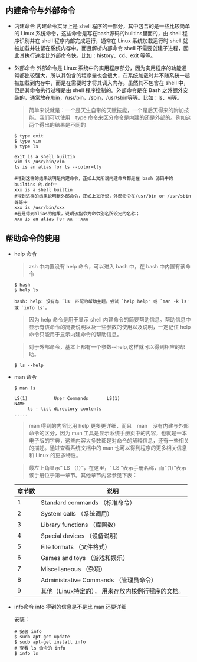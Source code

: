 ## 内建命令与外部命令

- 内建命令
  内建命令实际上是 shell 程序的一部分，其中包含的是一些比较简单的 Linux 系统命令，这些命令是写在bash源码的builtins里面的，由 shell 程序识别并在 shell 程序内部完成运行，通常在 Linux 系统加载运行时 shell 就被加载并驻留在系统内存中。而且解析内部命令 shell 不需要创建子进程，因此其执行速度比外部命令快。比如：history、cd、exit 等等。

- 外部命令
  外部命令是 Linux 系统中的实用程序部分，因为实用程序的功能通常都比较强大，所以其包含的程序量也会很大，在系统加载时并不随系统一起被加载到内存中，而是在需要时才将其调入内存。虽然其不包含在 shell 中，但是其命令执行过程是由 shell 程序控制的。外部命令是在 Bash 之外额外安装的，通常放在/bin，/usr/bin，/sbin，/usr/sbin等等。比如：ls、vi等。
  
  > 简单来说就是：一个是天生自带的天赋技能，一个是后天得来的附加技能。我们可以使用　type 命令来区分命令是内建的还是外部的。例如这两个得出的结果是不同的
  
  ```shell
  $ type exit
  $ type vim
  $ type ls
  
  exit is a shell builtin
  vim is /usr/bin/vim
  ls is an alias for ls --color=tty
  ```
  ```shell
  #得到这样的结果说明是内建命令，正如上文所说内建命令都是在 bash 源码中的 builtins 的.def中
  xxx is a shell builtin
  #得到这样的结果说明是外部命令，正如上文所说，外部命令在/usr/bin or /usr/sbin等等中
  xxx is /usr/bin/xxx
  #若是得到alias的结果，说明该指令为命令别名所设定的名称；
  xxx is an alias for xx --xxx
  ```
  
## 帮助命令的使用 

- help 命令
  >  zsh 中内置没有 help 命令，可以进入 bash 中，在 bash 中内置有该命令
  
  ```shell
  $ bash
  $ help ls
  
  bash: help: 没有与 `ls' 匹配的帮助主题。尝试 `help help' 或 `man -k ls' 或 `info ls'。
  ```
  > 因为 help 命令是用于显示 shell 内建命令的简要帮助信息。帮助信息中显示有该命令的简要说明以及一些参数的使用以及说明，一定记住 help 命令只能用于显示内建命令的帮助信息。
  
  > 对于外部命令，基本上都有一个参数--help,这样就可以得到相应的帮助。
  
  ```shell
  $ ls --help
  ```
  
- man 命令 
  ```shell
  $ man ls
  
  LS(1)          User Commands       LS(1)
  NAME
       ls - list directory contents
  .....
  
  ```
  > man 得到的内容比用 help 更多更详细，而且　man　没有内建与外部命令的区分，因为 man 工具是显示系统手册页中的内容，也就是一本电子版的字典，这些内容大多数都是对命令的解释信息，还有一些相关的描述。通过查看系统文档中的 man 也可以得到程序的更多相关信息和 Linux 的更多特性。
  
  > 最左上角显示“ LS （1）”，在这里，“ LS ”表示手册名称，而“（1）”表示该手册位于第一章节。其他章节内容参见下表：
  
  | 章节数 | 说明                                               |
  |--------|----------------------------------------------------|
  | 1      | Standard commands （标准命令）                     |
  | 2      | System calls （系统调用）                          |
  | 3      | Library functions （库函数）                       |
  | 4      | Special devices （设备说明）                       |
  | 5      | File formats （文件格式）                          |
  | 6      | Games and toys （游戏和娱乐）                      |
  | 7      | Miscellaneous （杂项）                             |
  | 8      | Administrative Commands （管理员命令）             |
  | 9      | 其他（Linux特定的）， 用来存放内核例行程序的文档。 |

- info命令
  info 得到的信息是不是比 man 还要详细
  
  安装：
  
  ```shell
  # 安装 info
  $ sudo apt-get update
  $ sudo apt-get install info
  # 查看 ls 命令的 info
  $ info ls
  ```
  
